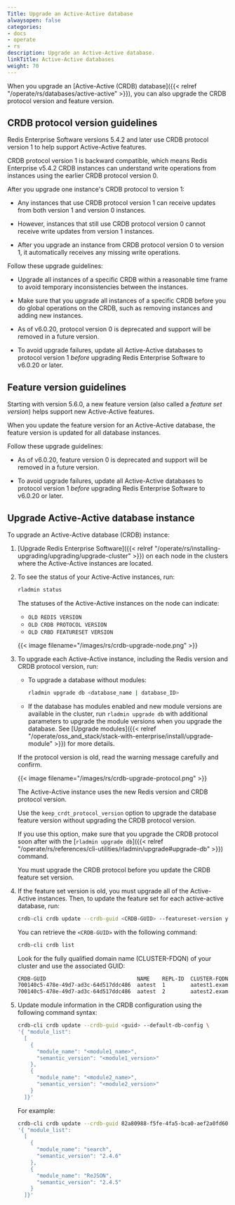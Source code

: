 ```yaml
---
Title: Upgrade an Active-Active database
alwaysopen: false
categories:
- docs
- operate
- rs
description: Upgrade an Active-Active database.
linkTitle: Active-Active databases
weight: 70
---
```


When you upgrade an [Active-Active (CRDB) database]({{< relref "/operate/rs/databases/active-active" >}}), you can also upgrade the CRDB protocol version and feature version.

## CRDB protocol version guidelines

Redis Enterprise Software versions 5.4.2 and later use CRDB protocol version 1 to help support Active-Active features.

CRDB protocol version 1 is backward compatible, which means Redis Enterprise v5.4.2 CRDB instances can understand write operations from instances using the earlier CRDB protocol version 0.

After you upgrade one instance's CRDB protocol to version 1:

- Any instances that use CRDB protocol version 1 can receive updates from both version 1 and version 0 instances.

- However, instances that still use CRDB protocol version 0 cannot receive write updates from version 1 instances.

- After you upgrade an instance from CRDB protocol version 0 to version 1, it automatically receives any missing write operations.

Follow these upgrade guidelines:

- Upgrade all instances of a specific CRDB within a reasonable time frame to avoid temporary inconsistencies between the instances.

- Make sure that you upgrade all instances of a specific CRDB before you do global operations on the CRDB, such as removing instances and adding new instances.

- As of v6.0.20, protocol version 0 is deprecated and support will be removed in a future version.

- To avoid upgrade failures, update all Active-Active databases to protocol version 1 _before_ upgrading Redis Enterprise Software to v6.0.20 or later.

## Feature version guidelines

Starting with version 5.6.0, a new feature version (also called a _feature set version_) helps support new Active-Active features.

When you update the feature version for an Active-Active database, the feature version is updated for all database instances.
    
Follow these upgrade guidelines:

- As of v6.0.20, feature version 0 is deprecated and support will be removed in a future version.

- To avoid upgrade failures, update all Active-Active databases to protocol version 1 _before_ upgrading Redis Enterprise Software to v6.0.20 or later.

## Upgrade Active-Active database instance

To upgrade an Active-Active database (CRDB) instance:

1. [Upgrade Redis Enterprise Software]({{< relref "/operate/rs/installing-upgrading/upgrading/upgrade-cluster" >}}) on each node in the clusters where the Active-Active instances are located.

1. To see the status of your Active-Active instances, run: 

    ```sh
    rladmin status
    ```

    The statuses of the Active-Active instances on the node can indicate:

    - `OLD REDIS VERSION`
    - `OLD CRDB PROTOCOL VERSION`
    - `OLD CRBD FEATURESET VERSION`

    {{< image filename="/images/rs/crdb-upgrade-node.png" >}}

1. To upgrade each Active-Active instance, including the Redis version and CRDB protocol version, run:

    - To upgrade a database without modules:

        ```sh
        rladmin upgrade db <database_name | database_ID>
        ```
    
    - If the database has modules enabled and new module versions are available in the cluster, run `rladmin upgrade db` with additional parameters to upgrade the module versions when you upgrade the database. See [Upgrade modules]({{< relref "/operate/oss_and_stack/stack-with-enterprise/install/upgrade-module" >}}) for more details.

    If the protocol version is old, read the warning message carefully and confirm.

    {{< image filename="/images/rs/crdb-upgrade-protocol.png" >}}

    The Active-Active instance uses the new Redis version and CRDB protocol version.

    Use the `keep_crdt_protocol_version` option to upgrade the database feature version 
without upgrading the CRDB protocol version.

    If you use this option, make sure that you upgrade the CRDB protocol soon after with the [`rladmin upgrade db`]({{< relref "/operate/rs/references/cli-utilities/rladmin/upgrade#upgrade-db" >}}) command.

    You must upgrade the CRDB protocol before you update the CRDB feature set version.

1. If the feature set version is old, you must upgrade all of the Active-Active instances. Then, to update the feature set for each active-active database, run:

    ```sh
    crdb-cli crdb update --crdb-guid <CRDB-GUID> --featureset-version yes
    ```

    You can retrieve the `<CRDB-GUID>` with the following command:

    ```sh
    crdb-cli crdb list
    ```

    Look for the fully qualified domain name (CLUSTER-FDQN) of your cluster and use the associated GUID:

    ```sh
    CRDB-GUID                             NAME    REPL-ID  CLUSTER-FQDN
    700140c5-478e-49d7-ad3c-64d517ddc486  aatest  1        aatest1.example.com
    700140c5-478e-49d7-ad3c-64d517ddc486  aatest  2        aatest2.example.com
    ```

1. Update module information in the CRDB configuration using the following command syntax:

    ```sh
    crdb-cli crdb update --crdb-guid <guid> --default-db-config \
    '{ "module_list": 
      [
        { 
          "module_name": "<module1_name>",
          "semantic_version": "<module1_version>" 
        },
        { 
          "module_name": "<module2_name>",
          "semantic_version": "<module2_version>" 
        }
      ]}'
    ```

    For example:

    ```sh
    crdb-cli crdb update --crdb-guid 82a80988-f5fe-4fa5-bca0-aef2a0fd60db --default-db-config \
    '{ "module_list": 
      [
        {
          "module_name": "search",
          "semantic_version": "2.4.6"
        },
        {
          "module_name": "ReJSON",
          "semantic_version": "2.4.5"
        }
      ]}' 
    ```
